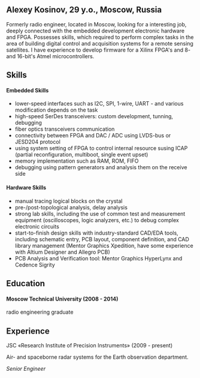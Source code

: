 ## Alexey Kosinov, 29 y.o., Moscow, Russia

Formerly radio engineer, located in Moscow, looking for a interesting job, deeply connected with the embedded development electronic hardware and FPGA. Possesses skills, which required to perform complex tasks in the area of building digital control and acquisition systems for a remote sensing satellites. I have experience to develop firmware for a Xilinx FPGA's and 8- and 16-bit's Atmel microcontrollers.

## Skills

#### Embedded Skills

- lower-speed interfaces such as I2C, SPI, 1-wire, UART - and various modification depends on the task
- high-speed SerDes transceivers: custom development, tunning, debugging
- fiber optics transceivers communication
- connectivity between FPGA and DAC / ADC using LVDS-bus or JESD204 protocol
- using system setting of FPGA to control internal resource susing ICAP (partial reconfiguration, multiboot, single event upset)
- memory implementation such as RAM, ROM, FIFO
- debugging using pattern generators and analysis them on the receive side

#### Hardware Skills
- manual tracing logical blocks on the crystal
- pre-/post-topological analysis, delay analysis
- strong lab skills, including the use of common test and measurement equipment (oscilloscopes, logic analyzers, etc.) to debug complex electronic circuits
- start-to-finish design skills with industry-standard CAD/EDA tools, including schematic entry, PCB layout, component definition, and CAD library management (Mentor Graphics Xpedition, have some experience with Altium Designer and Allegro PCB)
- PCB Analysis and Verification tool: Mentor Graphics HyperLynx and Cedence Sigrity

## Education

#### Moscow Technical University (2008 - 2014)
radio engineering graduate

## Experience

JSC «Research Institute of Precision Instruments» (2009 - present)

Air- and spaceborne radar systems for the Earth observation department.

*Senior Engineer*

